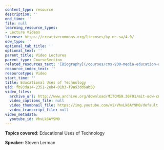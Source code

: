 ```yaml
---
content_type: resource
description: ''
end_time: ''
file: null
learning_resource_types:
- Lecture Videos
license: https://creativecommons.org/licenses/by-nc-sa/4.0/
ocw_type: ''
optional_tab_title: ''
optional_text: ''
parent_title: Video Lectures
parent_type: CourseSection
related_resources_text: '[Biography](/courses/cms-930-media-education-and-the-marketplace-fall-2001/video_galleries/video-lectures/biography#sl)'
resource_index_text: ''
resourcetype: Video
start_time: ''
title: Educational Uses of Technology
uid: fb93da14-2351-2eb4-01b3-f9a93dd6ab50
video_files:
  archive_url: http://www.archive.org/download/MITCMS9.30F01/mit-ocw-cms930-lerman-03jul2003-220k.mp4
  video_captions_file: null
  video_thumbnail_file: https://img.youtube.com/vi/VhvLk6AY9M0/default.jpg
  video_transcript_file: null
video_metadata:
  youtube_id: VhvLk6AY9M0
---
```


**Topics covered:** Educational Uses of Technology

**Speaker:** Steven Lerman

